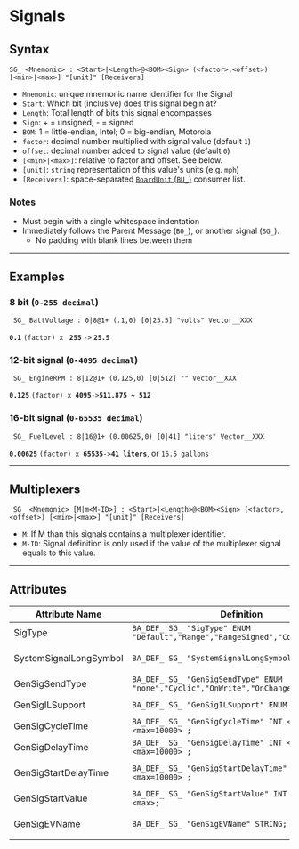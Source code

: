 # Signals

## Syntax

    SG_ <Mnemonic> : <Start>|<Length>@<BOM><Sign> (<factor>,<offset>) [<min>|<max>] "[unit]" [Receivers]

- `Mnemonic`: unique mnemonic name identifier for the Signal
- `Start`: Which bit (inclusive) does this signal begin at?
- `Length`: Total length of bits this signal encompasses
- `Sign`: + = unsigned; - = signed
- `BOM`: 1 = little-endian, Intel; 0 = big-endian, Motorola
- `factor`: decimal number multiplied with signal value (default `1`)
- `offset`: decimal number added to signal value (default `0`)
- `[<min>|<max>]`: relative to factor and offset. See below.
- `[unit]`: `string` representation of this value's units (e.g. `mph`)
- `[Receivers]`: space-separated [`BoardUnit` (`BU_`)](./Board-Units.md) consumer list.

### Notes

- Must begin with a single whitespace indentation
- Immediately follows the Parent Message (`BO_`), or another signal (`SG_`).
  - No padding with blank lines between them

---

## Examples

### 8 bit (`0-255 decimal`)

     SG_ BattVoltage : 0|8@1+ (.1,0) [0|25.5] "volts" Vector__XXX

**`0.1`** `(factor) x ` **`255`** `->` **`25.5`**

### 12-bit signal (`0-4095 decimal`)

     SG_ EngineRPM : 8|12@1+ (0.125,0) [0|512] "" Vector__XXX

**`0.125`** `(factor) x `**`4095`**`->`**`511.875 ~ 512`**

### 16-bit signal (`0-65535 decimal`)

     SG_ FuelLevel : 8|16@1+ (0.00625,0) [0|41] "liters" Vector__XXX

**`0.00625`** `(factor) x `**`65535`**`->`**`41 liters`**, or `16.5 gallons`

---

## Multiplexers

     SG_ <Mnemonic> [M|m<M-ID>] : <Start>|<Length>@<BOM><Sign> (<factor>,<offset>) [<min>|<max>] "[unit]" [Receivers]

- `M`: If M than this signals contains a multiplexer identifier.
- `M-ID`: Signal definition is only used if the value of the multiplexer signal equals to this value.

---

## Attributes

| Attribute Name         | Definition                                                                    | Default                                              |
| ---------------------- | ----------------------------------------------------------------------------- | ---------------------------------------------------- |
| SigType                | `BA_DEF_ SG_ "SigType" ENUM "Default","Range","RangeSigned","Control","DTC";` | `BA_DEF_DEF_ "SigType" "Default";`                   |
| SystemSignalLongSymbol | `BA_DEF_ SG_ "SystemSignalLongSymbol" STRING;`                                | `BA_DEF_DEF_ "SystemSignalLongSymbol" "";`           |
| GenSigSendType         | `BA_DEF_ SG_ "GenSigSendType" ENUM "none","Cyclic","OnWrite","OnChange";`     | `BA_DEF_DEF_ "GenSigSendType" "none";`               |
| GenSigILSupport        | `BA_DEF_ SG_ "GenSigILSupport" ENUM "Yes","No";`                              | `BA_DEF_DEF_ "GenSigILSupport" "Yes";`               |
| GenSigCycleTime        | `BA_DEF_ SG_ "GenSigCycleTime" INT <min=0> <max=10000> ;`                     | `BA_DEF_DEF_ "GenSigCycleTime" 0;`                   |
| GenSigDelayTime        | `BA_DEF_ SG_ "GenSigDelayTime" INT <min=0> <max=10000> ;`                     | `BA_DEF_DEF_ "GenSigDelayTime" 0;`                   |
| GenSigStartDelayTime   | `BA_DEF_ SG_ "GenSigStartDelayTime" INT <min=0> <max=10000> ;`                | `BA_DEF_DEF_ "GenSigStartDelayTime" 0;`              |
| GenSigStartValue       | `BA_DEF_ SG_ "GenSigStartValue" INT <min=0> <max>;`                           | `BA_DEF_DEF_ "GenSigStartValue" 0;`                  |
| GenSigEVName           | `BA_DEF_ SG_ "GenSigEVName" STRING;`                                          | `BA_DEF_DEF_ "GenSigEVName" "Env@<Node>_@<Signal>";` |
